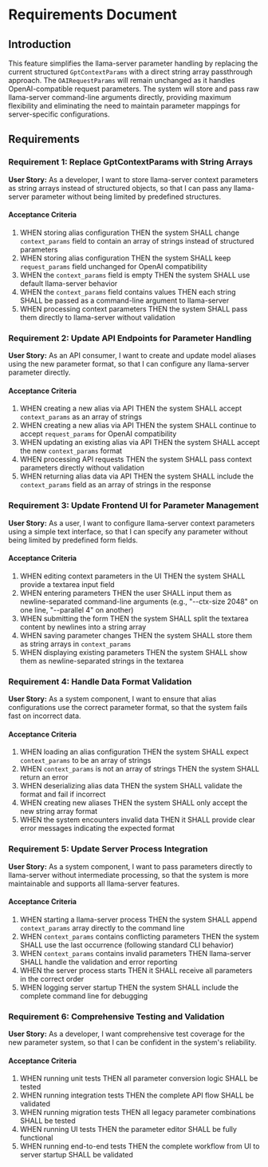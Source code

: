 # Requirements Document

## Introduction

This feature simplifies the llama-server parameter handling by replacing the current structured `GptContextParams` with a direct string array passthrough approach. The `OAIRequestParams` will remain unchanged as it handles OpenAI-compatible request parameters. The system will store and pass raw llama-server command-line arguments directly, providing maximum flexibility and eliminating the need to maintain parameter mappings for server-specific configurations.

## Requirements

### Requirement 1: Replace GptContextParams with String Arrays

**User Story:** As a developer, I want to store llama-server context parameters as string arrays instead of structured objects, so that I can pass any llama-server parameter without being limited by predefined structures.

#### Acceptance Criteria

1. WHEN storing alias configuration THEN the system SHALL change `context_params` field to contain an array of strings instead of structured parameters
2. WHEN storing alias configuration THEN the system SHALL keep `request_params` field unchanged for OpenAI compatibility
3. WHEN the `context_params` field is empty THEN the system SHALL use default llama-server behavior
4. WHEN the `context_params` field contains values THEN each string SHALL be passed as a command-line argument to llama-server
5. WHEN processing context parameters THEN the system SHALL pass them directly to llama-server without validation

### Requirement 2: Update API Endpoints for Parameter Handling

**User Story:** As an API consumer, I want to create and update model aliases using the new parameter format, so that I can configure any llama-server parameter directly.

#### Acceptance Criteria

1. WHEN creating a new alias via API THEN the system SHALL accept `context_params` as an array of strings
2. WHEN creating a new alias via API THEN the system SHALL continue to accept `request_params` for OpenAI compatibility
3. WHEN updating an existing alias via API THEN the system SHALL accept the new `context_params` format
4. WHEN processing API requests THEN the system SHALL pass context parameters directly without validation
5. WHEN returning alias data via API THEN the system SHALL include the `context_params` field as an array of strings in the response

### Requirement 3: Update Frontend UI for Parameter Management

**User Story:** As a user, I want to configure llama-server context parameters using a simple text interface, so that I can specify any parameter without being limited by predefined form fields.

#### Acceptance Criteria

1. WHEN editing context parameters in the UI THEN the system SHALL provide a textarea input field
2. WHEN entering parameters THEN the user SHALL input them as newline-separated command-line arguments (e.g., "--ctx-size 2048" on one line, "--parallel 4" on another)
3. WHEN submitting the form THEN the system SHALL split the textarea content by newlines into a string array
4. WHEN saving parameter changes THEN the system SHALL store them as string arrays in `context_params`
5. WHEN displaying existing parameters THEN the system SHALL show them as newline-separated strings in the textarea

### Requirement 4: Handle Data Format Validation

**User Story:** As a system component, I want to ensure that alias configurations use the correct parameter format, so that the system fails fast on incorrect data.

#### Acceptance Criteria

1. WHEN loading an alias configuration THEN the system SHALL expect `context_params` to be an array of strings
2. WHEN `context_params` is not an array of strings THEN the system SHALL return an error
3. WHEN deserializing alias data THEN the system SHALL validate the format and fail if incorrect
4. WHEN creating new aliases THEN the system SHALL only accept the new string array format
5. WHEN the system encounters invalid data THEN it SHALL provide clear error messages indicating the expected format

### Requirement 5: Update Server Process Integration

**User Story:** As a system component, I want to pass parameters directly to llama-server without intermediate processing, so that the system is more maintainable and supports all llama-server features.

#### Acceptance Criteria

1. WHEN starting a llama-server process THEN the system SHALL append `context_params` array directly to the command line
2. WHEN `context_params` contains conflicting parameters THEN the system SHALL use the last occurrence (following standard CLI behavior)
3. WHEN `context_params` contains invalid parameters THEN llama-server SHALL handle the validation and error reporting
4. WHEN the server process starts THEN it SHALL receive all parameters in the correct order
5. WHEN logging server startup THEN the system SHALL include the complete command line for debugging

### Requirement 6: Comprehensive Testing and Validation

**User Story:** As a developer, I want comprehensive test coverage for the new parameter system, so that I can be confident in the system's reliability.

#### Acceptance Criteria

1. WHEN running unit tests THEN all parameter conversion logic SHALL be tested
2. WHEN running integration tests THEN the complete API flow SHALL be validated
3. WHEN running migration tests THEN all legacy parameter combinations SHALL be tested
4. WHEN running UI tests THEN the parameter editor SHALL be fully functional
5. WHEN running end-to-end tests THEN the complete workflow from UI to server startup SHALL be validated